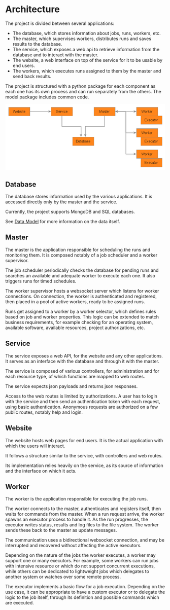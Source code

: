# Architecture

The project is divided between several applications:
* The database, which stores information about jobs, runs, workers, etc.
* The master, which supervises workers, distributes runs and saves results to the database.
* The service, which exposes a web api to retrieve information from the database and to interact with the master.
* The website, a web interface on top of the service for it to be usable by end users.
* The workers, which executes runs assigned to them by the master and send back results.

The project is structured with a python package for each component as each one has its own process and can run separately from the others. The model package includes common code.

![](resources/architecture.png)


## Database

The database stores information used by the various applications. It is accessed directly only by the master and the service.

Currently, the project supports MongoDB and SQL databases.

See [Data Model](data_model.md) for more information on the data itself.


## Master

The master is the application responsible for scheduling the runs and monitoring them. It is composed notably of a job scheduler and a worker supervisor.

The job scheduler periodically checks the database for pending runs and searches an available and adequate worker to execute each one. It also triggers runs for timed schedules.

The worker supervisor hosts a websocket server which listens for worker connections. On connection, the worker is authenticated and registered, then placed in a pool of active workers, ready to be assigned runs.

Runs get assigned to a worker by a worker selector, which defines rules based on job and worker properties. This logic can be extended to match business requirements, for example checking for an operating system, available software, available resources, project authorizations, etc.


## Service

The service exposes a web API, for the website and any other applications. It serves as an interface with the database and through it with the master.

The service is composed of various controllers, for administration and for each resource type, of which functions are mapped to web routes.

The service expects json payloads and returns json responses.

Access to the web routes is limited by authorizations. A user has to login with the service and then send an authentication token with each request, using basic authentication. Anonymous requests are authorized on a few public routes, notably help and login.


## Website

The website hosts web pages for end users. It is the actual application with which the users will interact.

It follows a structure similar to the service, with controllers and web routes.

Its implementation relies heavily on the service, as its source of information and the interface on which it acts.


## Worker

The worker is the application responsible for executing the job runs.

The worker connects to the master, authenticates and registers itself, then waits for commands from the master. When a run request arrive, the worker spawns an executor process to handle it. As the run progresses, the executor writes status, results and log files to the file system. The worker sends these back to the master as update messages.

The communication uses a bidirectional websocket connection, and may be interrupted and recovered without affecting the active executors.

Depending on the nature of the jobs the worker executes, a worker may support one or many executors. For example, some workers can run jobs with intensive resource or which do not support concurrent executions, while others can be dedicated to lightweight jobs which delegates to another system or watches over some remote process.

The executor implements a basic flow for a job execution. Depending on the use case, it can be appropriate to have a custom executor or to delegate the logic to the job itself, through its definition and possible commands which are executed.

